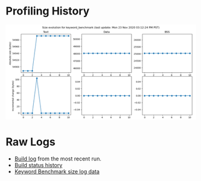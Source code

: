 
# Profiling History

![Keyword benchmark size history](hifimini_size_history.png)



# Raw Logs

  * [Build log](hifimini_build_log) from the most recent run.
  * [Build status history](hifimini_build_status)
  * [Keyword Benchmark size log data](hifimini_size_log)
